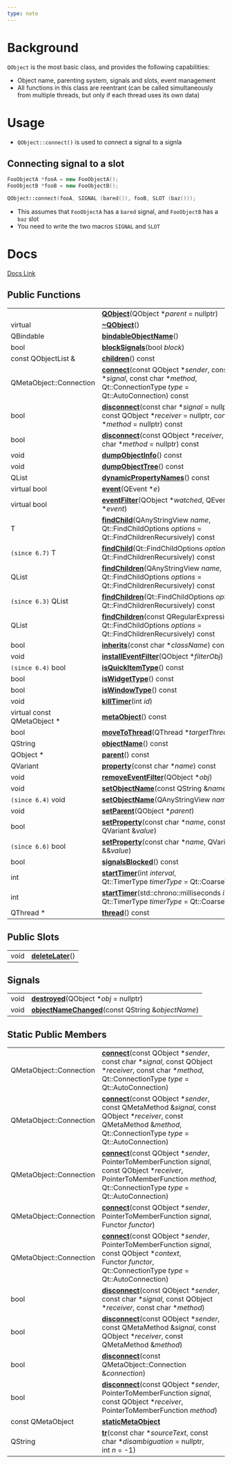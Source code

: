 ```yaml
---
type: note
---
```

# Background
`QObject` is the most basic class, and provides the following capabilities:
- Object name, parenting system, signals and slots, event management
- All functions in this class are reentrant (can be called simultaneously from multiple threads, but only if each thread uses its own data)
# Usage
- `QObject::connect()` is used to connect a signal to a signla 
## Connecting signal to a slot
```cpp
FooObjectA *fooA = new FooObjectA();
FooObjectB *fooB = new FooObjectB();

QObject::connect(fooA, SIGNAL (bared()), fooB, SLOT (baz()));
```
- This assumes that `FooObjectA` has a `bared` signal, and `FooObjectB` has a `baz` slot
- You need to write the two macros `SIGNAL` and `SLOT`

# Docs
[Docs Link](https://doc.qt.io/qt-6/qobject.html)
## Public Functions[](https://doc.qt.io/qt-6/qobject.html#public-functions "Direct link to this headline")

|   |   |
|---|---|
||**[QObject](https://doc.qt.io/qt-6/qobject.html#QObject)**(QObject *_parent_ = nullptr)|
|virtual|**[~QObject](https://doc.qt.io/qt-6/qobject.html#dtor.QObject)**()|
|QBindable<QString>|**[bindableObjectName](https://doc.qt.io/qt-6/qobject.html#objectName-prop)**()|
|bool|**[blockSignals](https://doc.qt.io/qt-6/qobject.html#blockSignals)**(bool _block_)|
|const QObjectList &|**[children](https://doc.qt.io/qt-6/qobject.html#children)**() const|
|QMetaObject::Connection|**[connect](https://doc.qt.io/qt-6/qobject.html#connect-2)**(const QObject *_sender_, const char *_signal_, const char *_method_, Qt::ConnectionType _type_ = Qt::AutoConnection) const|
|bool|**[disconnect](https://doc.qt.io/qt-6/qobject.html#disconnect-2)**(const char *_signal_ = nullptr, const QObject *_receiver_ = nullptr, const char *_method_ = nullptr) const|
|bool|**[disconnect](https://doc.qt.io/qt-6/qobject.html#disconnect-3)**(const QObject *_receiver_, const char *_method_ = nullptr) const|
|void|**[dumpObjectInfo](https://doc.qt.io/qt-6/qobject.html#dumpObjectInfo)**() const|
|void|**[dumpObjectTree](https://doc.qt.io/qt-6/qobject.html#dumpObjectTree)**() const|
|QList<QByteArray>|**[dynamicPropertyNames](https://doc.qt.io/qt-6/qobject.html#dynamicPropertyNames)**() const|
|virtual bool|**[event](https://doc.qt.io/qt-6/qobject.html#event)**(QEvent *_e_)|
|virtual bool|**[eventFilter](https://doc.qt.io/qt-6/qobject.html#eventFilter)**(QObject *_watched_, QEvent *_event_)|
|T|**[findChild](https://doc.qt.io/qt-6/qobject.html#findChild)**(QAnyStringView _name_, Qt::FindChildOptions _options_ = Qt::FindChildrenRecursively) const|
|`(since 6.7)` T|**[findChild](https://doc.qt.io/qt-6/qobject.html#findChild-1)**(Qt::FindChildOptions _options_ = Qt::FindChildrenRecursively) const|
|QList<T>|**[findChildren](https://doc.qt.io/qt-6/qobject.html#findChildren)**(QAnyStringView _name_, Qt::FindChildOptions _options_ = Qt::FindChildrenRecursively) const|
|`(since 6.3)` QList<T>|**[findChildren](https://doc.qt.io/qt-6/qobject.html#findChildren-1)**(Qt::FindChildOptions _options_ = Qt::FindChildrenRecursively) const|
|QList<T>|**[findChildren](https://doc.qt.io/qt-6/qobject.html#findChildren-2)**(const QRegularExpression &_re_, Qt::FindChildOptions _options_ = Qt::FindChildrenRecursively) const|
|bool|**[inherits](https://doc.qt.io/qt-6/qobject.html#inherits)**(const char *_className_) const|
|void|**[installEventFilter](https://doc.qt.io/qt-6/qobject.html#installEventFilter)**(QObject *_filterObj_)|
|`(since 6.4)` bool|**[isQuickItemType](https://doc.qt.io/qt-6/qobject.html#isQuickItemType)**() const|
|bool|**[isWidgetType](https://doc.qt.io/qt-6/qobject.html#isWidgetType)**() const|
|bool|**[isWindowType](https://doc.qt.io/qt-6/qobject.html#isWindowType)**() const|
|void|**[killTimer](https://doc.qt.io/qt-6/qobject.html#killTimer)**(int _id_)|
|virtual const QMetaObject *|**[metaObject](https://doc.qt.io/qt-6/qobject.html#metaObject)**() const|
|bool|**[moveToThread](https://doc.qt.io/qt-6/qobject.html#moveToThread)**(QThread *_targetThread_)|
|QString|**[objectName](https://doc.qt.io/qt-6/qobject.html#objectName-prop)**() const|
|QObject *|**[parent](https://doc.qt.io/qt-6/qobject.html#parent)**() const|
|QVariant|**[property](https://doc.qt.io/qt-6/qobject.html#property)**(const char *_name_) const|
|void|**[removeEventFilter](https://doc.qt.io/qt-6/qobject.html#removeEventFilter)**(QObject *_obj_)|
|void|**[setObjectName](https://doc.qt.io/qt-6/qobject.html#setObjectName)**(const QString &_name_)|
|`(since 6.4)` void|**[setObjectName](https://doc.qt.io/qt-6/qobject.html#setObjectName-1)**(QAnyStringView _name_)|
|void|**[setParent](https://doc.qt.io/qt-6/qobject.html#setParent)**(QObject *_parent_)|
|bool|**[setProperty](https://doc.qt.io/qt-6/qobject.html#setProperty)**(const char *_name_, const QVariant &_value_)|
|`(since 6.6)` bool|**[setProperty](https://doc.qt.io/qt-6/qobject.html#setProperty-1)**(const char *_name_, QVariant &&_value_)|
|bool|**[signalsBlocked](https://doc.qt.io/qt-6/qobject.html#signalsBlocked)**() const|
|int|**[startTimer](https://doc.qt.io/qt-6/qobject.html#startTimer)**(int _interval_, Qt::TimerType _timerType_ = Qt::CoarseTimer)|
|int|**[startTimer](https://doc.qt.io/qt-6/qobject.html#startTimer-1)**(std::chrono::milliseconds _interval_, Qt::TimerType _timerType_ = Qt::CoarseTimer)|
|QThread *|**[thread](https://doc.qt.io/qt-6/qobject.html#thread)**() const|

## Public Slots[](https://doc.qt.io/qt-6/qobject.html#public-slots "Direct link to this headline")

|   |   |
|---|---|
|void|**[deleteLater](https://doc.qt.io/qt-6/qobject.html#deleteLater)**()|

## Signals[](https://doc.qt.io/qt-6/qobject.html#signals "Direct link to this headline")

|   |   |
|---|---|
|void|**[destroyed](https://doc.qt.io/qt-6/qobject.html#destroyed)**(QObject *_obj_ = nullptr)|
|void|**[objectNameChanged](https://doc.qt.io/qt-6/qobject.html#objectNameChanged)**(const QString &_objectName_)|

## Static Public Members[](https://doc.qt.io/qt-6/qobject.html#static-public-members "Direct link to this headline")

|   |   |
|---|---|
|QMetaObject::Connection|**[connect](https://doc.qt.io/qt-6/qobject.html#connect)**(const QObject *_sender_, const char *_signal_, const QObject *_receiver_, const char *_method_, Qt::ConnectionType _type_ = Qt::AutoConnection)|
|QMetaObject::Connection|**[connect](https://doc.qt.io/qt-6/qobject.html#connect-1)**(const QObject *_sender_, const QMetaMethod &_signal_, const QObject *_receiver_, const QMetaMethod &_method_, Qt::ConnectionType _type_ = Qt::AutoConnection)|
|QMetaObject::Connection|**[connect](https://doc.qt.io/qt-6/qobject.html#connect-3)**(const QObject *_sender_, PointerToMemberFunction _signal_, const QObject *_receiver_, PointerToMemberFunction _method_, Qt::ConnectionType _type_ = Qt::AutoConnection)|
|QMetaObject::Connection|**[connect](https://doc.qt.io/qt-6/qobject.html#connect-4)**(const QObject *_sender_, PointerToMemberFunction _signal_, Functor _functor_)|
|QMetaObject::Connection|**[connect](https://doc.qt.io/qt-6/qobject.html#connect-5)**(const QObject *_sender_, PointerToMemberFunction _signal_, const QObject *_context_, Functor _functor_, Qt::ConnectionType _type_ = Qt::AutoConnection)|
|bool|**[disconnect](https://doc.qt.io/qt-6/qobject.html#disconnect)**(const QObject *_sender_, const char *_signal_, const QObject *_receiver_, const char *_method_)|
|bool|**[disconnect](https://doc.qt.io/qt-6/qobject.html#disconnect-1)**(const QObject *_sender_, const QMetaMethod &_signal_, const QObject *_receiver_, const QMetaMethod &_method_)|
|bool|**[disconnect](https://doc.qt.io/qt-6/qobject.html#disconnect-4)**(const QMetaObject::Connection &_connection_)|
|bool|**[disconnect](https://doc.qt.io/qt-6/qobject.html#disconnect-5)**(const QObject *_sender_, PointerToMemberFunction _signal_, const QObject *_receiver_, PointerToMemberFunction _method_)|
|const QMetaObject|**[staticMetaObject](https://doc.qt.io/qt-6/qobject.html#staticMetaObject-var)**|
|QString|**[tr](https://doc.qt.io/qt-6/qobject.html#tr)**(const char *_sourceText_, const char *_disambiguation_ = nullptr, int _n_ = -1)|